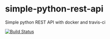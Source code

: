 # simple-python-rest-api
Simple python REST API with docker and travis-ci 


[![Build Status](https://travis-ci.org/jkogut/simple-python-rest-api.svg?branch=master)](https://travis-ci.org/jkogut/simple-python-rest-api)
